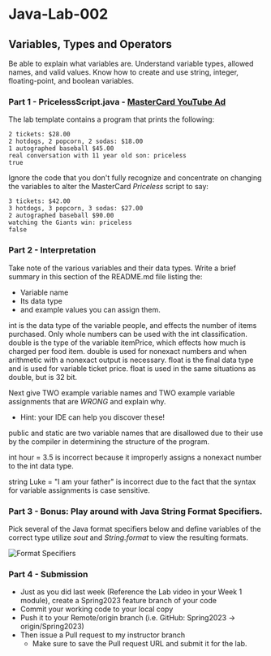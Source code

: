 # Java-Lab-002

## Variables, Types and Operators

Be able to explain what variables are. Understand variable types, allowed names, and valid values.
Know how to create and use string, integer, floating-point, and boolean variables.

### Part 1 - PricelessScript.java - [MasterCard YouTube Ad](https://www.youtube.com/watch?v=Q_6stXKGuHo)

The lab template contains a program that prints the following:
```
2 tickets: $28.00
2 hotdogs, 2 popcorn, 2 sodas: $18.00
1 autographed baseball $45.00
real conversation with 11 year old son: priceless
true
```

Ignore the code that you don't fully recognize and concentrate on changing the variables to alter the MasterCard *Priceless* script to say:
```
3 tickets: $42.00
3 hotdogs, 3 popcorn, 3 sodas: $27.00
2 autographed baseball $90.00
watching the Giants win: priceless
false
```

### Part 2 - Interpretation
Take note of the various variables and their data types. Write a brief summary in this section of the README.md file listing the:
* Variable name
* Its data type
* and example values you can assign them.

int is the data type of the variable people, and effects the number of items purchased. Only whole numbers can be used with the int classification.
double is the type of the variable itemPrice, which effects how much is charged per food item. double is used for nonexact
numbers and when arithmetic with a nonexact output is necessary. float is the final data type and is used for variable
ticket price. float is used in the same situations as double, but is 32 bit.

Next give TWO example variable names and TWO example variable assignments that are *WRONG* and explain why.
* Hint: your IDE can help you discover these!

public and static are two variable names that are disallowed due to their use by the compiler in determining the structure
of the program.

int hour = 3.5 is incorrect because it improperly assigns a nonexact number to the int data type.

string Luke = "I am your father" is incorrect due to the fact that the syntax for variable assignments is case sensitive.
### Part 3 - Bonus: Play around with Java String Format Specifiers.

Pick several of the Java format specifiers below and define variables of the correct type utilize *sout* and *String.format* to view the resulting formats.

![Format Specifiers](JavaStringFormatSpecifiers.png)

### Part 4 - Submission
* Just as you did last week (Reference the Lab video in your Week 1 module), create a Spring2023 feature branch of your code
* Commit your working code to your local copy
* Push it to your Remote/origin branch (i.e. GitHub: Spring2023 -> origin/Spring2023)
* Then issue a Pull request to my instructor branch
    * Make sure to save the Pull request URL and submit it for the lab.
